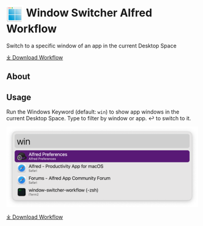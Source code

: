 # <img src='Workflow/icon.png' width='45' align='center' alt='icon'> Window Switcher Alfred Workflow

Switch to a specific window of an app in the current Desktop Space

<a href='https://github.com/alfredapp/window-switcher-workflow/releases/latest/download/Window.Switcher.alfredworkflow'>⤓ Download Workflow</a>

## About

## Usage

Run the Windows Keyword (default: `win`) to show app windows in the current Desktop Space. Type to filter by window or app. ↩ to switch to it.

![Alfred search for win](Workflow/images/about/win.png)

<a href='https://github.com/alfredapp/window-switcher-workflow/releases/latest/download/Window.Switcher.alfredworkflow'>⤓ Download Workflow</a>
